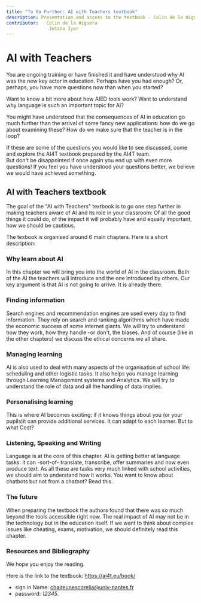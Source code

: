 ```yaml
---
title: "To Go Further: AI with Teachers textbook"
description: Presentation and access to the textbook - Colin de la Higuera, Jotsna Iyer
contributor:   Colin de la Higuera
                Jotsna Iyer
---
```

# AI with Teachers

You are ongoing training or have finished it and have understood why AI was the new key actor in education. Perhaps have you had enough? Or, perhaps, you have more questions now than when you started?

Want to know a bit more about how AIED tools work? Want to understand why language is such an important topic for AI?

You might have understood that the consequences of AI in education go much further than the arrival of some fancy new applications: how do we go about examining these? How do we make sure that the teacher is in the loop?

If these are some of the questions you would like to see discussed, come and explore the AI4T textbook prepared by the AI4T team.  
But don't be disappointed if once again you end up with even more questions! If you feel you have understood your questions better, we believe we would have achieved something.

## AI with Teachers textbook

The goal of the "AI with Teachers" textbook is to go one step further in making teachers aware of AI and its role in your classroom: Of all the good things it could do, of the impact it will probably have and equally important, how we should be cautious.

The texbook is organised around 6 main chapters. Here is a short description:

### Why learn about AI

In this chapter we will bring you into the world of AI in the classroom.
Both of the AI the teachers will introduce and the one introduced by others. Our key argument is that AI is not going to arrive. It is already there.

### Finding information

Search engines and recommendation engines are used every day to find information. They rely on search and ranking algorithms which have made the economic success of some internet giants. We will try to understand how they work, how they handle -or don't, the biases. And of course (like in the other chapters) we discuss the ethical concerns we all share.

### Managing learning

AI is also used to deal with many aspects of the organisation of school life: scheduling and other logistic tasks. It also helps you manage learning through Learning Management systems and Analytics. We will try to understand the role of data and all the handling of data implies.

### Personalising learning

This is where AI becomes exciting: if it knows things about you (or your pupils)it can provide additional services. It can adapt to each learner. But to what Cost?

### Listening, Speaking and Writing

Language is at the core of this chapter. AI is getting better at language tasks: it can -sort-of- translate, transcribe, offer summaries and now even produce text. As all these are tasks very much linked with school activities, we should aim to understand how it works. You want to know about chatbots but not from a chatbot? Read this.

### The future

When preparing the textbook the authors found that there was so much beyond the tools accessible right now. The real impact of AI may not be in the technology but in the education itself. If we want to think about complex issues like cheating, exams, motivation, we should definitely read this chapter.

### Resources and Bibliography

We hope you enjoy the reading.

Here is the link to the textbook: https://ai4t.eu/book/
- sign in Name: chaireunescorelia@univ-nantes.fr
- password: _12345_.
